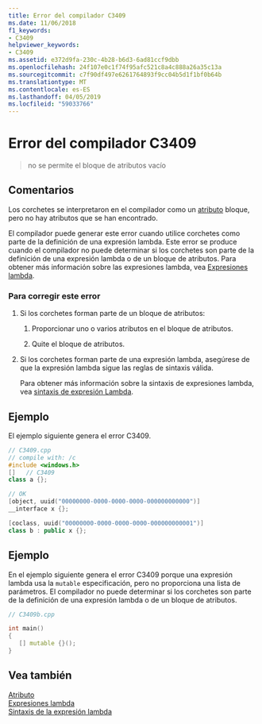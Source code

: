 ```yaml
---
title: Error del compilador C3409
ms.date: 11/06/2018
f1_keywords:
- C3409
helpviewer_keywords:
- C3409
ms.assetid: e372d9fa-230c-4b28-b6d3-6ad81ccf9dbb
ms.openlocfilehash: 24f107e0c1f74f95afc521c8a4c888a26a35c13a
ms.sourcegitcommit: c7f90df497e6261764893f9cc04b5d1f1bf0b64b
ms.translationtype: MT
ms.contentlocale: es-ES
ms.lasthandoff: 04/05/2019
ms.locfileid: "59033766"
---
```

# <a name="compiler-error-c3409"></a>Error del compilador C3409

> no se permite el bloque de atributos vacío

## <a name="remarks"></a>Comentarios

Los corchetes se interpretaron en el compilador como un [atributo](../../windows/attributes-alphabetical-reference.md) bloque, pero no hay atributos que se han encontrado.

El compilador puede generar este error cuando utilice corchetes como parte de la definición de una expresión lambda. Este error se produce cuando el compilador no puede determinar si los corchetes son parte de la definición de una expresión lambda o de un bloque de atributos. Para obtener más información sobre las expresiones lambda, vea [Expresiones lambda](../../cpp/lambda-expressions-in-cpp.md).

### <a name="to-correct-this-error"></a>Para corregir este error

1. Si los corchetes forman parte de un bloque de atributos:

   1. Proporcionar uno o varios atributos en el bloque de atributos.

   1. Quite el bloque de atributos.

1. Si los corchetes forman parte de una expresión lambda, asegúrese de que la expresión lambda sigue las reglas de sintaxis válida.

   Para obtener más información sobre la sintaxis de expresiones lambda, vea [sintaxis de expresión Lambda](../../cpp/lambda-expression-syntax.md).

## <a name="example"></a>Ejemplo

El ejemplo siguiente genera el error C3409.

```cpp
// C3409.cpp
// compile with: /c
#include <windows.h>
[]   // C3409
class a {};

// OK
[object, uuid("00000000-0000-0000-0000-000000000000")]
__interface x {};

[coclass, uuid("00000000-0000-0000-0000-000000000001")]
class b : public x {};
```

## <a name="example"></a>Ejemplo

En el ejemplo siguiente genera el error C3409 porque una expresión lambda usa la `mutable` especificación, pero no proporciona una lista de parámetros. El compilador no puede determinar si los corchetes son parte de la definición de una expresión lambda o de un bloque de atributos.

```cpp
// C3409b.cpp

int main()
{
   [] mutable {}();
}
```

## <a name="see-also"></a>Vea también

[Atributo](../../windows/attributes-alphabetical-reference.md)<br/>
[Expresiones lambda](../../cpp/lambda-expressions-in-cpp.md)<br/>
[Sintaxis de la expresión lambda](../../cpp/lambda-expression-syntax.md)